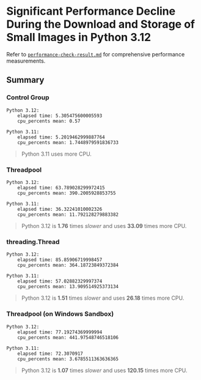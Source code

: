 # Significant Performance Decline During the Download and Storage of Small Images in Python 3.12

Refer to [`performance-check-result.md`](performance-check-result.md) for comprehensive performance measurements.

## Summary

### Control Group

```
Python 3.12:
    elapsed time: 5.305475600005593
    cpu_percents mean: 0.57

Python 3.11:
    elapsed time: 5.2019462999887764
    cpu_percents mean: 1.7448979591836733
```

> Python 3.11 uses more CPU.

### Threadpool

```
Python 3.12:
    elapsed time: 63.789028299972415
    cpu_percents mean: 390.2005928853755

Python 3.11:
    elapsed time: 36.32241010002326
    cpu_percents mean: 11.792128279883382
```

> Python 3.12 is **1.76** times *slower* and uses **33.09** times more CPU.

### threading.Thread

```
Python 3.12:
    elapsed time: 85.85906719998457
    cpu_percents mean: 364.18723849372384

Python 3.11:
    elapsed time: 57.02882329997374
    cpu_percents mean: 13.909514925373134
```

> Python 3.12 is **1.51** times *slower* and uses **26.18** times more CPU.

### Threadpool (on Windows Sandbox)

```
Python 3.12:
    elapsed time: 77.19274369999994
    cpu_percents mean: 441.97548746518106

Python 3.11:
    elapsed time: 72.3070917
    cpu_percents mean: 3.6785511363636365
```

> Python 3.12 is **1.07** times *slower* and uses **120.15** times more CPU.

